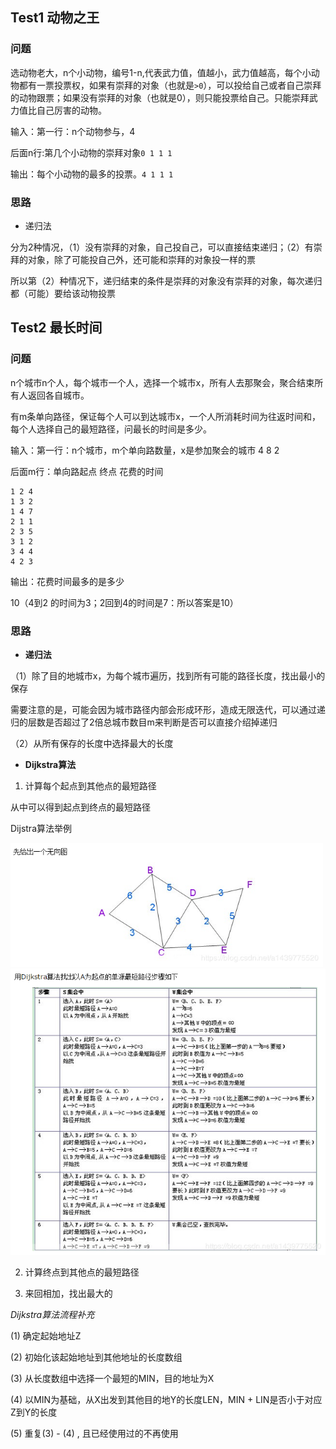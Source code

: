 ## Test1 动物之王
### 问题
选动物老大，n个小动物，编号1-n,代表武力值，值越小，武力值越高，每个小动物都有一票投票权，如果有崇拜的对象（也就是`>0`），可以投给自己或者自己崇拜的动物跟票；如果没有崇拜的对象（也就是0），则只能投票给自己。只能崇拜武力值比自己厉害的动物。

输入：第一行：n个动物参与，4

后面n行:第几个小动物的崇拜对象`0 1 1 1`

输出：每个小动物的最多的投票。`4 1 1 1`

### 思路
* 递归法

分为2种情况，（1）没有崇拜的对象，自己投自己，可以直接结束递归；（2）有崇拜的对象，除了可能投自己外，还可能和崇拜的对象投一样的票

所以第（2）种情况下，递归结束的条件是崇拜的对象没有崇拜的对象，每次递归都（可能）要给该动物投票

## Test2 最长时间
### 问题
n个城市n个人，每个城市一个人，选择一个城市x，所有人去那聚会，聚合结束所有人返回各自城市。

有m条单向路径，保证每个人可以到达城市x，一个人所消耗时间为往返时间和，每个人选择自己的最短路径，问最长的时间是多少。

输入：第一行：n个城市，m个单向路数量，x是参加聚会的城市 4 8 2

后面m行：单向路起点 终点 花费的时间

```
1 2 4
1 3 2
1 4 7
2 1 1
2 3 5
3 1 2
3 4 4
4 2 3
```

输出：花费时间最多的是多少 

10（4到2 的时间为3；2回到4的时间是7：所以答案是10）

### 思路
* **递归法**

（1）除了目的地城市x，为每个城市遍历，找到所有可能的路径长度，找出最小的保存

需要注意的是，可能会因为城市路径内部会形成环形，造成无限迭代，可以通过递归的层数是否超过了2倍总城市数目m来判断是否可以直接介绍掉递归

（2）从所有保存的长度中选择最大的长度

* **Dijkstra算法**

1. 计算每个起点到其他点的最短路径

从中可以得到起点到终点的最短路径

Dijstra算法举例

<img src="./img/graph.png" width="500" alt="路径">

<img src="./img/result.png" width="700" alt="解法">

2. 计算终点到其他点的最短路径

3. 来回相加，找出最大的

*Dijkstra算法流程补充*

(1) 确定起始地址Z

(2) 初始化该起始地址到其他地址的长度数组

(3) 从长度数组中选择一个最短的MIN，目的地址为X

(4) 以MIN为基础，从X出发到其他目的地Y的长度LEN，MIN + LIN是否小于对应Z到Y的长度

(5) 重复(3) - (4) , 且已经使用过的不再使用